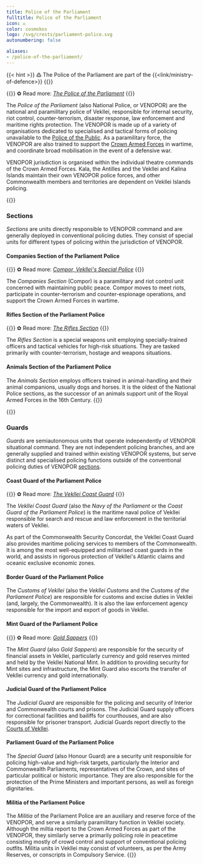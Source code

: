 ```yaml
---
title: Police of the Parliament
fulltitle: Police of the Parliament
icon: ⚖️
color: cosmokos
logo: /svg/crests/parliament-police.svg
autonumbering: false

aliases:
- /police-of-the-parliament/
---
```

{{< hint >}}
߷ The Police of the Parliament are part of the {{<link/ministry-of-defence>}}
{{</hint>}}

{{<hint link>}}
✿ Read more: *[The Police of the Parliament](/stories/police/)*
{{</hint>}}

The *Police of the Parliament* (also National Police, or VENOPOR) are the national and paramilitary police of Vekllei, responsible for internal security, riot control, counter-terrorism, disaster response, law enforcement and maritime rights protection. The VENOPOR is made up of a variety of organisations dedicated to specialised and tactical forms of policing unavailable to the [Police of the Public](#police-of-the-public). As a paramilitary force, the VENOPOR are also trained to support the [Crown Armed Forces](/factbook/society/state/palace/military/) in wartime, and coordinate broad mobilisation in the event of a defensive war.

VENOPOR jurisdiction is organised within the individual theatre commands of the Crown Armed Forces. Kala, the Antilles and the Vekllei and Kalina Islands maintain their own VENOPOR police forces, and other Commonwealth members and territories are dependent on Vekllei Islands policing.

{{<hint panel>}}
### Sections

*Sections* are units directly responsible to VENOPOR command and are generally deployed in conventional policing duties. They consist of special units for different types of policing within the jurisdiction of VENOPOR.

#### Companies Section of the Parliament Police

{{<hint link>}}
✿ Read more: *[Compor, Vekllei's Special Police](/stories/compor/)*
{{</hint>}}

The *Companies Section* (Compor) is a paramilitary and riot control unit concerned with maintaining public peace. Compor moves to meet riots, participate in counter-terrorism and counter-espionage operations, and support the Crown Armed Forces in wartime.

#### Rifles Section of the Parliament Police

{{<hint link>}}
✿ Read more: *[The Rifles Section](/stories/rifles/)*
{{</hint>}}

The *Rifles Section* is a special weapons unit employing specially-trained officers and tactical vehicles for high-risk situations. They are tasked primarily with counter-terrorism, hostage and weapons situations.

#### Animals Section of the Parliament Police

The *Animals Section* employs officers trained in animal-handling and their animal companions, usually dogs and horses. It is the oldest of the National Police sections, as the successor of an animals support unit of the Royal Armed Forces in the 16th Century.
{{</hint>}}

{{<hint panel>}}
### Guards

*Guards* are semiautonomous units that operate independently of VENOPOR situational command. They are not independent policing branches, and are generally supplied and trained within existing VENOPOR systems, but serve distinct and specialised policing functions outside of the conventional policing duties of VENOPOR [sections](#sections).

#### Coast Guard of the Parliament Police

{{<hint link>}}
✿ Read more: *[The Vekllei Coast Guard](/posts/2021-11-14-coastguard/)*
{{</hint>}}

The *Vekllei Coast Guard* (also the *Navy of the Parliament* or the *Coast Guard of the Parliament Police*) is the maritime naval police of Vekllei responsible for search and rescue and law enforcement in the territorial waters of Vekllei.

As part of the Commonwealth Security Concordat, the Vekllei Coast Guard also provides maritime policing services to members of the Commonwealth. It is among the most well-equipped and militarised coast guards in the world, and assists in rigorous protection of Vekllei's Atlantic claims and oceanic exclusive economic zones.

#### Border Guard of the Parliament Police

The *Customs of Vekllei* (also the *Vekllei Customs* and the *Customs of the Parliament Police*) are responsible for customs and excise duties in Vekllei (and, largely, the Commonwealth). It is also the law enforcement agency responsible for the import and export of goods in Vekllei.

#### Mint Guard of the Parliament Police

{{<hint link>}}
✿ Read more: *[Gold Sappers](/posts/2021-04-09-sappers/)*
{{</hint>}}

The *Mint Guard* (also *Gold Sappers*) are responsible for the security of financial assets in Vekllei, particularly currency and gold reserves minted and held by the Vekllei National Mint. In addition to providing security for Mint sites and infrastructure, the Mint Guard also escorts the transfer of Vekllei currency and gold internationally.

#### Judicial Guard of the Parliament Police

The *Judicial Guard* are responsible for the policing and security of Interior and Commonwealth courts and prisons. The Judicial Guard supply officers for correctional facilities and bailiffs for courthouses, and are also responsible for prisoner transport. Judicial Guards report directly to the [Courts of Vekllei](/factbook/society/state/government/crown/courts).

#### Parliament Guard of the Parliament Police

The *Special Guard* (also Honour Guard) are a security unit responsible for policing high-value and high-risk targets, particularly the Interior and Commonwealth Parliaments, representatives of the Crown, and sites of particular political or historic importance. They are also responsible for the protection of the Prime Ministers and important persons, as well as foreign dignitaries.

#### Militia of the Parliament Police

The *Militia* of the Parliament Police are an auxiliary and reserve force of the VENOPOR, and serve a similarly paramilitary function in Vekllei society. Although the miltia report to the Crown Armed Forces as part of the VENOPOR, they similarly serve a primarily policing role in peacetime consisting mostly of crowd control and support of conventional policing outfits. Militia units in Vekllei may consist of volunteers, as per the Army Reserves, or conscripts in Compulsory Service.
{{</hint>}}
